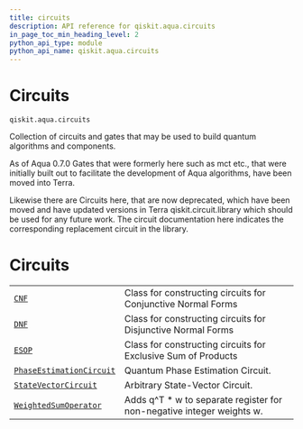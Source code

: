 ```yaml
---
title: circuits
description: API reference for qiskit.aqua.circuits
in_page_toc_min_heading_level: 2
python_api_type: module
python_api_name: qiskit.aqua.circuits
---
```


<span id="module-qiskit.aqua.circuits" />

<span id="qiskit-aqua-circuits" />

<span id="circuits-qiskit-aqua-circuits" />

# Circuits

<span id="module-qiskit.aqua.circuits" />

`qiskit.aqua.circuits`

Collection of circuits and gates that may be used to build quantum algorithms and components.

<Admonition title="Note" type="note">
  As of Aqua 0.7.0 Gates that were formerly here such as mct etc., that were initially built out to facilitate the development of Aqua algorithms, have been moved into Terra.

  Likewise there are Circuits here, that are now deprecated, which have been moved and have updated versions in Terra qiskit.circuit.library which should be used for any future work. The circuit documentation here indicates the corresponding replacement circuit in the library.
</Admonition>

# Circuits

|                                                                                                                       |                                                                        |
| --------------------------------------------------------------------------------------------------------------------- | ---------------------------------------------------------------------- |
| [`CNF`](qiskit.aqua.circuits.CNF "qiskit.aqua.circuits.CNF")                                                          | Class for constructing circuits for Conjunctive Normal Forms           |
| [`DNF`](qiskit.aqua.circuits.DNF "qiskit.aqua.circuits.DNF")                                                          | Class for constructing circuits for Disjunctive Normal Forms           |
| [`ESOP`](qiskit.aqua.circuits.ESOP "qiskit.aqua.circuits.ESOP")                                                       | Class for constructing circuits for Exclusive Sum of Products          |
| [`PhaseEstimationCircuit`](qiskit.aqua.circuits.PhaseEstimationCircuit "qiskit.aqua.circuits.PhaseEstimationCircuit") | Quantum Phase Estimation Circuit.                                      |
| [`StateVectorCircuit`](qiskit.aqua.circuits.StateVectorCircuit "qiskit.aqua.circuits.StateVectorCircuit")             | Arbitrary State-Vector Circuit.                                        |
| [`WeightedSumOperator`](qiskit.aqua.circuits.WeightedSumOperator "qiskit.aqua.circuits.WeightedSumOperator")          | Adds q^T \* w to separate register for non-negative integer weights w. |

